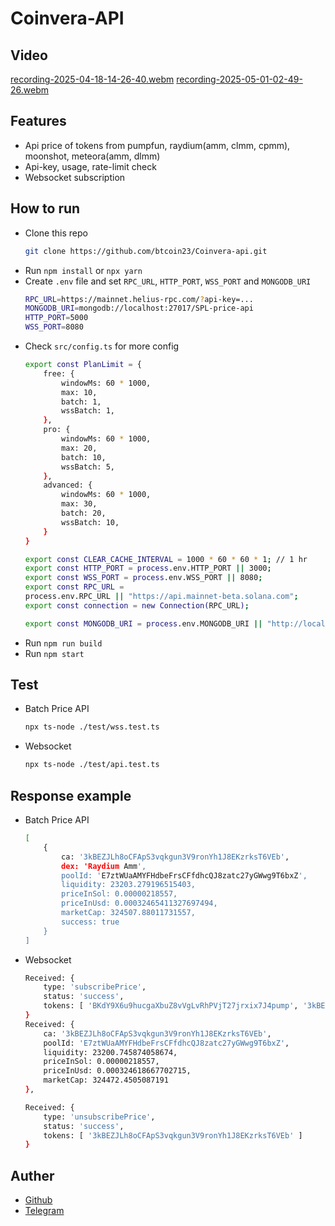 # Coinvera-API

## Video
[recording-2025-04-18-14-26-40.webm](https://github.com/user-attachments/assets/3ffefff1-8199-49dc-b120-160dc97a4020)
[recording-2025-05-01-02-49-26.webm](https://github.com/user-attachments/assets/b62fcbfa-da02-4256-8b26-2a5910617dc8)

## Features

- Api price of tokens from pumpfun, raydium(amm, clmm, cpmm), moonshot, meteora(amm, dlmm)
- Api-key, usage, rate-limit check
- Websocket subscription

## How to run
- Clone this repo 
    ``` bash
    git clone https://github.com/btcoin23/Coinvera-api.git
    ```
- Run `npm install` or `npx yarn`
- Create `.env` file and set `RPC_URL`, `HTTP_PORT`, `WSS_PORT` and `MONGODB_URI`
    ``` bash
    RPC_URL=https://mainnet.helius-rpc.com/?api-key=...
    MONGODB_URI=mongodb://localhost:27017/SPL-price-api
    HTTP_PORT=5000
    WSS_PORT=8080
    ```
- Check `src/config.ts` for more config
    ``` bash
    export const PlanLimit = {
        free: {
            windowMs: 60 * 1000,
            max: 10,
            batch: 1,
            wssBatch: 1,
        },
        pro: {
            windowMs: 60 * 1000,
            max: 20,
            batch: 10,
            wssBatch: 5,
        },
        advanced: {
            windowMs: 60 * 1000,
            max: 30,
            batch: 20,
            wssBatch: 10,
        }
    }

    export const CLEAR_CACHE_INTERVAL = 1000 * 60 * 60 * 1; // 1 hr
    export const HTTP_PORT = process.env.HTTP_PORT || 3000;
    export const WSS_PORT = process.env.WSS_PORT || 8080;
    export const RPC_URL =
    process.env.RPC_URL || "https://api.mainnet-beta.solana.com";
    export const connection = new Connection(RPC_URL);

    export const MONGODB_URI = process.env.MONGODB_URI || "http://localhost:27017/SPL-price-api";
    ```
- Run `npm run build`
- Run `npm start`

## Test
- Batch Price API
    ``` bash
    npx ts-node ./test/wss.test.ts
    ```
- Websocket
    ``` bash
    npx ts-node ./test/api.test.ts
    ```

## Response example
- Batch Price API
    ``` bash
    [
        {
            ca: '3kBEZJLh8oCFApS3vqkgun3V9ronYh1J8EKzrksT6VEb',
            dex: 'Raydium Amm',
            poolId: 'E7ztWUaAMYFHdbeFrsCFfdhcQJ8zatc27yGWwg9T6bxZ',
            liquidity: 23203.279196515403,
            priceInSol: 0.00000218557,
            priceInUsd: 0.00032465411327697494,
            marketCap: 324507.88011731557,
            success: true
        }
    ]
    ```
- Websocket
    ``` bash
    Received: {
        type: 'subscribePrice',
        status: 'success',
        tokens: [ 'BKdY9X6u9hucgaXbuZ8vVgLvRhPVjT27jrxix7J4pump', '3kBEZJLh8oCFApS3vqkgun3V9ronYh1J8EKzrksT6VEb' ]
    }
    Received: {
        ca: '3kBEZJLh8oCFApS3vqkgun3V9ronYh1J8EKzrksT6VEb',
        poolId: 'E7ztWUaAMYFHdbeFrsCFfdhcQJ8zatc27yGWwg9T6bxZ',
        liquidity: 23200.745874058674,
        priceInSol: 0.00000218557,
        priceInUsd: 0.000324618667702715,
        marketCap: 324472.4505087191
    },

    Received: {
        type: 'unsubscribePrice',
        status: 'success',
        tokens: [ '3kBEZJLh8oCFApS3vqkgun3V9ronYh1J8EKzrksT6VEb' ]
    }
    ```

## Auther
- [Github](https://github.com/btcoin23)
- [Telegram](https://t.me/Btc0in23)
